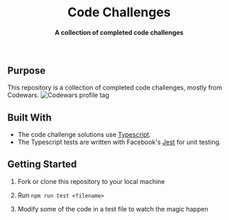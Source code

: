 <h1 align="center"> Code Challenges </h1>
<h4 align="center">A collection of completed code challenges</h4>
<br>

## Purpose

This repository is a collection of completed code challenges, mostly from Codewars. <img src="https://www.codewars.com/users/maltewirz/badges/micro" alt="Codewars profile tag" />

## Built With

- The code challenge solutions use [Typescript](https://www.typescriptlang.org/).
- The Typescript tests are written with Facebook's [Jest](https://jestjs.io/en/) for unit testing.

## Getting Started

1. Fork or clone this repository to your local machine

2. Run `npm run test <filename>`

4. Modify some of the code in a test file to watch the magic happen
